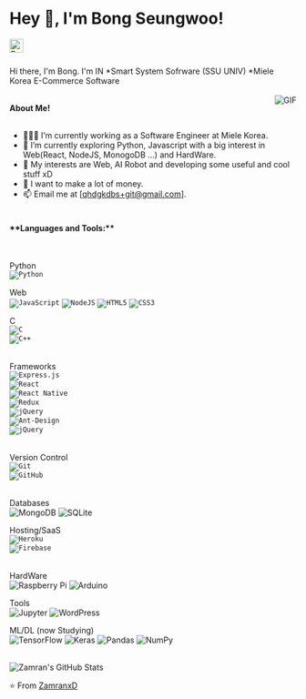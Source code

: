 
<h1 title="hehehe"> Hey 👋, I'm Bong Seungwoo!</h1>

<!-- <a href="https://www.linkedin.com/in/zamranxd/">
  <img align="left" alt="Zamran's LinkdeIn" width="24px" src="https://cdn.jsdelivr.net/npm/simple-icons@v3/icons/linkedin.svg" />
</a> -->
<a href="https://www.instagram.com/itjustbong/">
  <img align="left" alt="Bong's Instagram" width="24px" src="https://cdn.jsdelivr.net/npm/simple-icons@v3/icons/instagram.svg" />
</a>
<!-- <a href="https://www.facebook.com/ZamranxD">
  <img align="left" alt="Zamran's Instagram" width="24px" src="https://cdn.jsdelivr.net/npm/simple-icons@v3/icons/facebook.svg" />
</a> -->

<br /><br />

Hi there, I'm Bong. I'm IN *Smart System Sofrware (SSU UNIV) *Miele Korea E-Commerce Software<br /><br />
  <img align="right" alt="GIF" src="https://i.pinimg.com/originals/e4/26/70/e426702edf874b181aced1e2fa5c6cde.gif" />

**About Me!**<br /><br />

- 👨🏽‍💻 I’m currently working as a Software Engineer at Miele Korea.<br />
- 🌱 I’m currently exploring Python, Javascript with a big interest in Web(React, NodeJS, MonogoDB ...) and HardWare. <br />
- 🤔 My interests are Web, AI Robot and developing some useful and cool stuff xD<br />
- 💼 I want to make a lot of money.<br />
- 📫 Email me at [qhdgkdbs+git@gmail.com].<br /><br />

<h4>**Languages and Tools:**  </h4><br />

Python <br />
<code><img alt="Python" src="https://img.shields.io/badge/python%20-%2314354C.svg?&style=for-the-badge&logo=python&logoColor=white"/></code><br />

Web <br />
<code><img alt="JavaScript" src="https://img.shields.io/badge/javascript%20-%23323330.svg?&style=for-the-badge&logo=javascript&logoColor=%23F7DF1E"/></code>
<code><img alt="NodeJS" src="https://img.shields.io/badge/node.js%20-%2343853D.svg?&style=for-the-badge&logo=node.js&logoColor=white"/></code>
<code><img alt="HTML5" src="https://img.shields.io/badge/html5%20-%23E34F26.svg?&style=for-the-badge&logo=html5&logoColor=white"/></code>
<code><img alt="CSS3" src="https://img.shields.io/badge/css3%20-%231572B6.svg?&style=for-the-badge&logo=css3&logoColor=white"/></code><br />

C <br />
<code><img alt="C" src="https://img.shields.io/badge/c%20-%2300599C.svg?&style=for-the-badge&logo=c&logoColor=white"/> </code>
<code><img alt="C++" src="https://img.shields.io/badge/c++%20-%2300599C.svg?&style=for-the-badge&logo=c%2B%2B&ogoColor=white"/> </code> <br/>


Frameworks<br />
<code><img alt="Express.js" src="https://img.shields.io/badge/express.js%20-%23404d59.svg?&style=for-the-badge"/> </code>
<code><img alt="React" src="https://img.shields.io/badge/react%20-%2320232a.svg?&style=for-the-badge&logo=react&logoColor=%2361DAFB"/> </code>
<code><img alt="React Native" src="https://img.shields.io/badge/react_native%20-%2320232a.svg?&style=for-the-badge&logo=react&logoColor=%2361DAFB"/> </code>
<code><img alt="Redux" src="https://img.shields.io/badge/redux%20-%23593d88.svg?&style=for-the-badge&logo=redux&logoColor=white"/> </code>
<code><img alt="jQuery" src="https://img.shields.io/badge/jquery%20-%230769AD.svg?&style=for-the-badge&logo=jquery&logoColor=white"/> </code>
<code><img alt="Ant-Design" src="https://img.shields.io/badge/-Ant%20Design-%230170FE?&style=for-the-badge&logo=ant-design&logoColor=white"/> </code>
<code><img alt="jQuery" src="https://img.shields.io/badge/jquery%20-%230769AD.svg?&style=for-the-badge&logo=jquery&logoColor=white"/> </code> <br/>

Version Control<br />
<code><img alt="Git" src="https://img.shields.io/badge/git%20-%23F05033.svg?&style=for-the-badge&logo=git&logoColor=white"/> </code>
<code><img alt="GitHub" src="https://img.shields.io/badge/github%20-%23121011.svg?&style=for-the-badge&logo=github&logoColor=white"/> </code> <br/>

Databases <br />
<img alt="MongoDB" src ="https://img.shields.io/badge/MongoDB-%234ea94b.svg?&style=for-the-badge&logo=mongodb&logoColor=white"/>
<img alt="SQLite" src ="https://img.shields.io/badge/sqlite-%2307405e.svg?&style=for-the-badge&logo=sqlite&logoColor=white"/> <br/>

Hosting/SaaS <br />
<code><img alt="Heroku" src="https://img.shields.io/badge/heroku%20-%23430098.svg?&style=for-the-badge&logo=heroku&logoColor=white"/> </code>
<code><img alt="Firebase" src="https://img.shields.io/badge/firebase%20-%23039BE5.svg?&style=for-the-badge&logo=firebase"/> </code> <br/>

HardWare <br />
<img alt="Raspberry Pi" src="https://img.shields.io/badge/-Raspberry%20Pi-C51A4A?style=for-the-badge&logo=Raspberry-Pi"/>
<img alt="Arduino" src="https://img.shields.io/badge/-Arduino-00979D?style=for-the-badge&logo=Arduino&logoColor=white"/> <br />

Tools <br />
<img alt="Jupyter" src="https://img.shields.io/badge/Jupyter%20-%23F37626.svg?&style=for-the-badge&logo=Jupyter&logoColor=white" />
<img alt="WordPress" src="https://img.shields.io/badge/WordPress%20-%23117AC9.svg?&style=for-the-badge&logo=WordPress&logoColor=white"/> <br />

ML/DL (now Studying)<br />
<img alt="TensorFlow" src="https://img.shields.io/badge/TensorFlow%20-%23FF6F00.svg?&style=for-the-badge&logo=TensorFlow&logoColor=white" />
<img alt="Keras" src="https://img.shields.io/badge/Keras%20-%23D00000.svg?&style=for-the-badge&logo=Keras&logoColor=white"/>
<img alt="Pandas" src="https://img.shields.io/badge/pandas%20-%23150458.svg?&style=for-the-badge&logo=pandas&logoColor=white" />
<img alt="NumPy" src="https://img.shields.io/badge/numpy%20-%23013243.svg?&style=for-the-badge&logo=numpy&logoColor=white" /> <br/>



<br />
<img src="https://github-readme-stats.vercel.app/api?username=qhdgkdbs&show_icons=true&hide_border=true&count_private=true&theme=shades-of-purple&icon_color=fad000" alt="Zamran's GitHub Stats">
<br />

⭐️ From [ZamranxD](https://github.com/ZamranxD)
